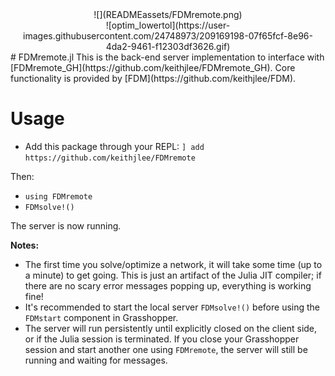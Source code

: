 <div style="text-align: center;">
![](READMEassets/FDMremote.png)
</div>

<div style="text-align: center;">
![optim_lowertol](https://user-images.githubusercontent.com/24748973/209169198-07f65fcf-8e96-4da2-9461-f12303df3626.gif)
</div>
# FDMremote.jl
This is the back-end server implementation to interface with [FDMremote_GH](https://github.com/keithjlee/FDMremote_GH). Core functionality is provided by [FDM](https://github.com/keithjlee/FDM).

# Usage
- Add this package through your REPL: `] add https://github.com/keithjlee/FDMremote`
  
Then:

- `using FDMremote`
- `FDMsolve!()`

The server is now running.

**Notes:**
- The first time you solve/optimize a network, it will take some time (up to a minute) to get going. This is just an artifact of the Julia JIT compiler; if there are no scary error messages popping up, everything is working fine!
- It's recommended to start the local server `FDMsolve!()` before using the `FDMstart` component in Grasshopper.
- The server will run persistently until explicitly closed on the client side, or if the Julia session is terminated. If you close your Grasshopper session and start another one using `FDMremote`, the server will still be running and waiting for messages.

